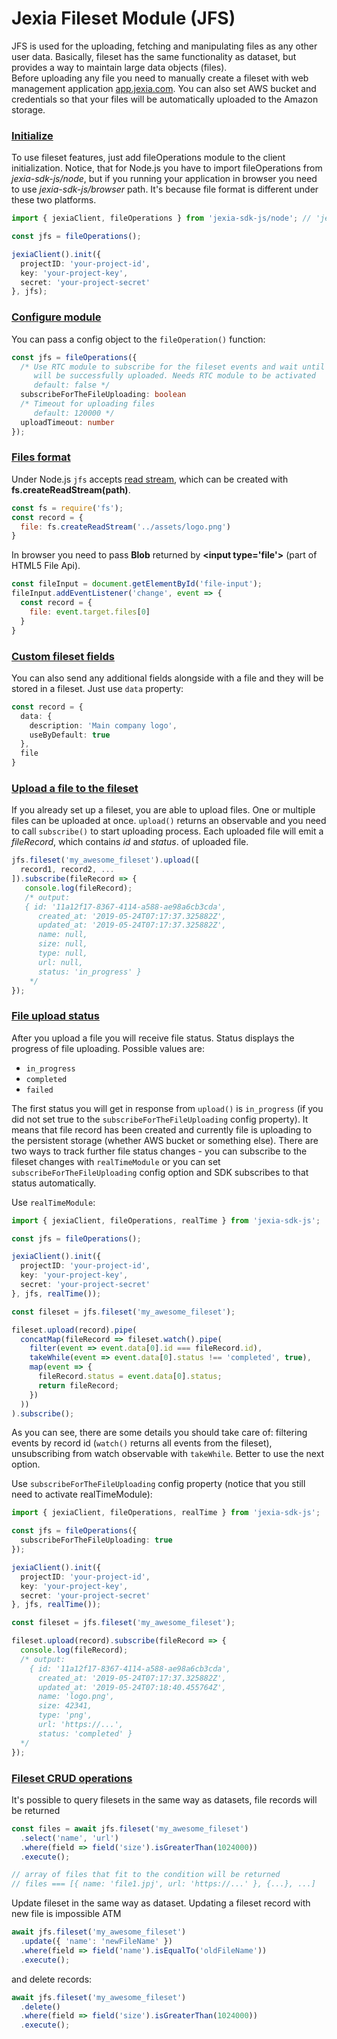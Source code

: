# Jexia Fileset Module (JFS)

JFS is used for the uploading, fetching and manipulating files as any other user data. Basically, fileset has the same 
functionality as dataset, but provides a way to maintain large data objects (files).  
Before uploading any file you need to manually create a fileset with web management application 
[app.jexia.com](https://app.jexia.com).
You can also set AWS bucket and credentials so that your files will be automatically uploaded to the Amazon storage.

### [Initialize](#init) 
To use fileset features, just add fileOperations module to the client initialization. Notice, that for Node.js
you have to import fileOperations from *jexia-sdk-js/node*, but if you running your application in browser you need to
use *jexia-sdk-js/browser* path. It's because file format is different under these two platforms.
```typescript
import { jexiaClient, fileOperations } from 'jexia-sdk-js/node'; // 'jexia-sdk-js/browser' for browser applications

const jfs = fileOperations();

jexiaClient().init({
  projectID: 'your-project-id',
  key: 'your-project-key',
  secret: 'your-project-secret'
}, jfs);
```

### [Configure module](#configure)
You can pass a config object to the `fileOperation()` function:
```typescript
const jfs = fileOperations({
  /* Use RTC module to subscribe for the fileset events and wait until file
     will be successfully uploaded. Needs RTC module to be activated
     default: false */
  subscribeForTheFileUploading: boolean
  /* Timeout for uploading files
     default: 120000 */
  uploadTimeout: number
});
```

### [Files format](#format)
Under Node.js `jfs` accepts [read stream](#https://nodejs.org/dist/latest-v10.x/docs/api/fs.html#fs_class_fs_readstream), 
which can be created with **fs.createReadStream(path)**. 
```js
const fs = require('fs');
const record = {
  file: fs.createReadStream('../assets/logo.png')
}
```
In browser you need to pass **Blob** returned by **\<input type='file'\>** (part of HTML5 File Api).
```js
const fileInput = document.getElementById('file-input');
fileInput.addEventListener('change', event => {
  const record = {
    file: event.target.files[0]
  }
}
```

### [Custom fileset fields](#custom-fields)
You can also send any additional fields alongside with a file and they will be stored in a fileset. 
Just use `data` property:
```typescript
const record = {
  data: {
    description: 'Main company logo',
    useByDefault: true
  },
  file
}
```

### [Upload a file to the fileset](#upload)
If you already set up a fileset, you are able to upload files. One or multiple files can be uploaded at once. `upload()` 
returns an observable and you need to call `subscribe()` to start uploading process. Each uploaded file will emit a 
*fileRecord*, which contains *id* and *status*. of uploaded file.
```typescript
jfs.fileset('my_awesome_fileset').upload([
  record1, record2, ...
]).subscribe(fileRecord => {
   console.log(fileRecord);
   /* output:
   { id: '11a12f17-8367-4114-a588-ae98a6cb3cda',
      created_at: '2019-05-24T07:17:37.325882Z',
      updated_at: '2019-05-24T07:17:37.325882Z',
      name: null,
      size: null,
      type: null,
      url: null,
      status: 'in_progress' }
    */
});
```

### [File upload status](#status)
After you upload a file you will receive file status. Status displays the progress of file uploading. 
Possible values are: 

- `in_progress` 
- `completed`
- `failed` 

 The first status you will get in response from `upload()` is `in_progress` (if you did not set true to the 
`subscribeForTheFileUploading` config property). It means that file record has been created and currently file is 
uploading to the persistent storage (whether AWS bucket or something else). 
There are two ways to track further file status changes - you can subscribe to the fileset changes with 
`realTimeModule` or you can set `subscribeForTheFileUploading` config option and SDK subscribes to that 
status automatically.

Use `realTimeModule`:
```typescript
import { jexiaClient, fileOperations, realTime } from 'jexia-sdk-js';

const jfs = fileOperations();

jexiaClient().init({
  projectID: 'your-project-id',
  key: 'your-project-key',
  secret: 'your-project-secret'
}, jfs, realTime());

const fileset = jfs.fileset('my_awesome_fileset');

fileset.upload(record).pipe(
  concatMap(fileRecord => fileset.watch().pipe(
    filter(event => event.data[0].id === fileRecord.id),
    takeWhile(event => event.data[0].status !== 'completed', true),
    map(event => {
      fileRecord.status = event.data[0].status;
      return fileRecord;
    })
  ))
).subscribe();
```
As you can see, there are some details you should take care of: filtering events by record id (`watch()` returns 
all events from the fileset), unsubscribing from watch observable with `takeWhile`. Better to use the next option.

Use `subscribeForTheFileUploading` config property (notice that you still need to activate realTimeModule):
```typescript
import { jexiaClient, fileOperations, realTime } from 'jexia-sdk-js';

const jfs = fileOperations({
  subscribeForTheFileUploading: true    
});

jexiaClient().init({
  projectID: 'your-project-id',
  key: 'your-project-key',
  secret: 'your-project-secret'
}, jfs, realTime());

const fileset = jfs.fileset('my_awesome_fileset');

fileset.upload(record).subscribe(fileRecord => {
  console.log(fileRecord);
  /* output:
    { id: '11a12f17-8367-4114-a588-ae98a6cb3cda',
      created_at: '2019-05-24T07:17:37.325882Z',
      updated_at: '2019-05-24T07:18:40.455764Z',
      name: 'logo.png',
      size: 42341,
      type: 'png',
      url: 'https://...',
      status: 'completed' }
  */
});
```

### [Fileset CRUD operations](#crud)
It's possible to query filesets in the same way as datasets, file records will be returned
```typescript
const files = await jfs.fileset('my_awesome_fileset')
  .select('name', 'url')
  .where(field => field('size').isGreaterThan(1024000))
  .execute();

// array of files that fit to the condition will be returned
// files === [{ name: 'file1.jpj', url: 'https://...' }, {...}, ...]
```
Update fileset in the same way as dataset. Updating a fileset record with new file is impossible ATM

```typescript
await jfs.fileset('my_awesome_fileset')
  .update({ 'name': 'newFileName' })
  .where(field => field('name').isEqualTo('oldFileName'))
  .execute();
```
and delete records:
```typescript
await jfs.fileset('my_awesome_fileset')
  .delete()
  .where(field => field('size').isGreaterThan(1024000))
  .execute();
```


